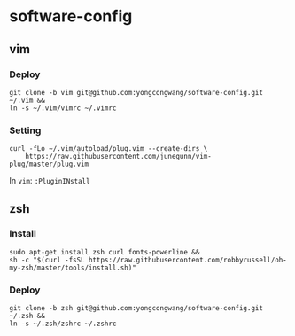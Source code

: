 # software-config

## vim

### Deploy
```
git clone -b vim git@github.com:yongcongwang/software-config.git ~/.vim && 
ln -s ~/.vim/vimrc ~/.vimrc
```

### Setting
```
curl -fLo ~/.vim/autoload/plug.vim --create-dirs \
    https://raw.githubusercontent.com/junegunn/vim-plug/master/plug.vim
```

In `vim`:
`:PluginINstall`


## zsh

### Install
```
sudo apt-get install zsh curl fonts-powerline &&
sh -c "$(curl -fsSL https://raw.githubusercontent.com/robbyrussell/oh-my-zsh/master/tools/install.sh)"
```

### Deploy
```
git clone -b zsh git@github.com:yongcongwang/software-config.git ~/.zsh && 
ln -s ~/.zsh/zshrc ~/.zshrc
```
